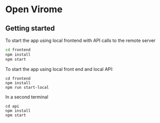 # Open Virome

## Getting started

To start the app using local frontend with API calls to the remote server

```sh
cd frontend
npm install
npm start
```

To start the app using local front end and local API:

```
cd frontend
npm install
npm run start-local
```

In a second terminal

```
cd api
npm install
npm start
```
